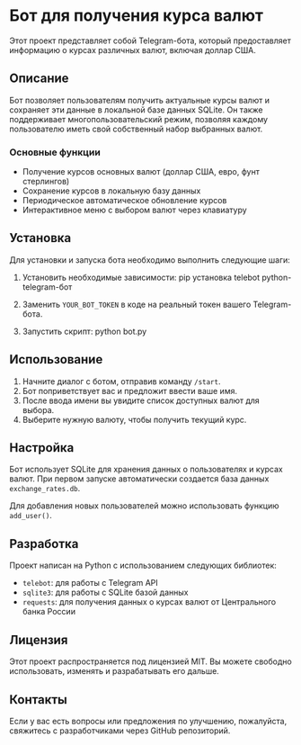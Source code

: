 # Бот для получения курса валют

Этот проект представляет собой Telegram-бота, который предоставляет информацию о курсах различных валют, включая доллар США.

## Описание

Бот позволяет пользователям получить актуальные курсы валют и сохраняет эти данные в локальной базе данных SQLite. Он также поддерживает многопользовательский режим, позволяя каждому пользователю иметь свой собственный набор выбранных валют.

### Основные функции

- Получение курсов основных валют (доллар США, евро, фунт стерлингов)
- Сохранение курсов в локальную базу данных
- Периодическое автоматическое обновление курсов
- Интерактивное меню с выбором валют через клавиатуру

## Установка

Для установки и запуска бота необходимо выполнить следующие шаги:

1. Установить необходимые зависимости:
pip установка telebot python-telegram-бот

2. Заменить `YOUR_BOT_TOKEN` в коде на реальный токен вашего Telegram-бота.

3. Запустить скрипт:
python bot.py

## Использование

1. Начните диалог с ботом, отправив команду `/start`.
2. Бот поприветствует вас и предложит ввести ваше имя.
3. После ввода имени вы увидите список доступных валют для выбора.
4. Выберите нужную валюту, чтобы получить текущий курс.

## Настройка

Бот использует SQLite для хранения данных о пользователях и курсах валют. При первом запуске автоматически создается база данных `exchange_rates.db`.

Для добавления новых пользователей можно использовать функцию `add_user()`.

## Разработка

Проект написан на Python с использованием следующих библиотек:

- `telebot`: для работы с Telegram API
- `sqlite3`: для работы с SQLite базой данных
- `requests`: для получения данных о курсах валют от Центрального банка России

## Лицензия

Этот проект распространяется под лицензией MIT. Вы можете свободно использовать, изменять и разрабатывать его дальше.

## Контакты

Если у вас есть вопросы или предложения по улучшению, пожалуйста, свяжитесь с разработчиками через GitHub репозиторий.
